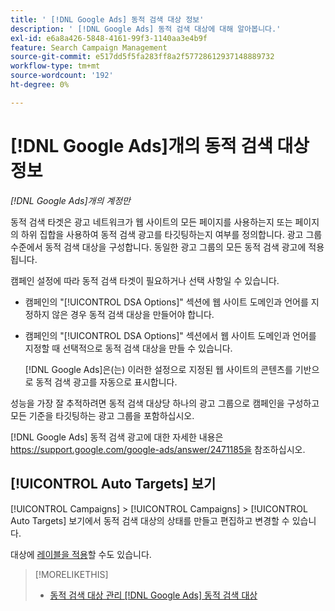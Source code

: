 ```yaml
---
title: ' [!DNL Google Ads] 동적 검색 대상 정보'
description: ' [!DNL Google Ads] 동적 검색 대상에 대해 알아봅니다.'
exl-id: e6a8a426-5848-4161-99f3-1140aa3e4b9f
feature: Search Campaign Management
source-git-commit: e517dd5f5fa283ff8a2f57728612937148889732
workflow-type: tm+mt
source-wordcount: '192'
ht-degree: 0%

---
```


# [!DNL Google Ads]개의 동적 검색 대상 정보

*[!DNL Google Ads]개의 계정만*

동적 검색 타겟은 광고 네트워크가 웹 사이트의 모든 페이지를 사용하는지 또는 페이지의 하위 집합을 사용하여 동적 검색 광고를 타깃팅하는지 여부를 정의합니다. 광고 그룹 수준에서 동적 검색 대상을 구성합니다. 동일한 광고 그룹의 모든 동적 검색 광고에 적용됩니다.

캠페인 설정에 따라 동적 검색 타겟이 필요하거나 선택 사항일 수 있습니다.

* 캠페인의 &quot;[!UICONTROL DSA Options]&quot; 섹션에 웹 사이트 도메인과 언어를 지정하지 않은 경우 동적 검색 대상을 만들어야 합니다.

* 캠페인의 &quot;[!UICONTROL DSA Options]&quot; 섹션에서 웹 사이트 도메인과 언어를 지정할 때 선택적으로 동적 검색 대상을 만들 수 있습니다.

  [!DNL Google Ads]은(는) 이러한 설정으로 지정된 웹 사이트의 콘텐츠를 기반으로 동적 검색 광고를 자동으로 표시합니다.

성능을 가장 잘 추적하려면 동적 검색 대상당 하나의 광고 그룹으로 캠페인을 구성하고 모든 기준을 타깃팅하는 광고 그룹을 포함하십시오.

[!DNL Google Ads] 동적 검색 광고에 대한 자세한 내용은 https://support.google.com/google-ads/answer/2471185을 참조하십시오.

## [!UICONTROL Auto Targets] 보기

[!UICONTROL Campaigns] > [!UICONTROL Campaigns] > [!UICONTROL Auto Targets] 보기에서 동적 검색 대상의 상태를 만들고 편집하고 변경할 수 있습니다.

대상에 [레이블을 적용](/help/search-social-commerce/campaign-management/label-classifications/classification-values-assign-campaign-management.md)할 수도 있습니다.

>[!MORELIKETHIS]
>
>* [동적 검색 대상 관리 [!DNL Google Ads] 동적 검색 대상](dynamic-search-target-manage.md)

